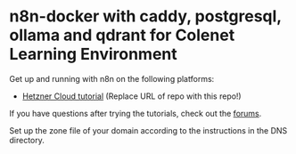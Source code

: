 # n8n-docker with caddy, postgresql, ollama and qdrant for Colenet Learning Environment

Get up and running with n8n on the following platforms:

* [Hetzner Cloud tutorial](https://docs.n8n.io/hosting/server-setups/hetzner/) (Replace URL of repo with this repo!)

If you have questions after trying the tutorials, check out the [forums](https://community.n8n.io/).

Set up the zone file of your domain according to the instructions in the DNS directory.
